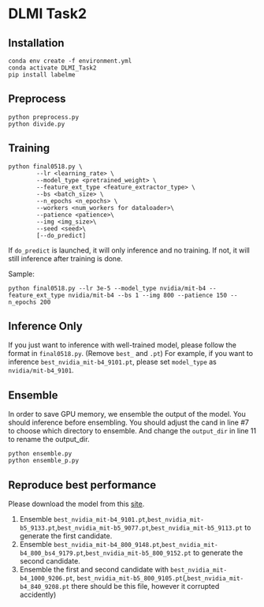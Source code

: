<!-- sudo apt-get update
sudo apt-get install ffmpeg libsm6 libxext6  -y -->

# DLMI Task2
## Installation
<!-- pip install opencv-python
pip install albumentations
pip install datasets
pip install transformers
pip install wandb -->
```
conda env create -f environment.yml
conda activate DLMI_Task2
pip install labelme
```

## Preprocess
```
python preprocess.py
python divide.py
```

## Training
```
python final0518.py \
        --lr <learning_rate> \
        --model_type <pretrained_weight> \
        --feature_ext_type <feature_extractor_type> \
        --bs <batch_size> \
        --n_epochs <n_epochs> \
        --workers <num_workers for dataloader>\
        --patience <patience>\
        --img <img_size>\
        --seed <seed>\
        [--do_predict]
```

If `do_predict` is launched, it will only inference and no training. If not, it will still inference after training is done.

Sample:
```
python final0518.py --lr 3e-5 --model_type nvidia/mit-b4 --feature_ext_type nvidia/mit-b4 --bs 1 --img 800 --patience 150 --n_epochs 200
```
## Inference Only
If you just want to inference with well-trained model, please follow the format in `final0518.py`. (Remove `best_` and `.pt`)
For example, if you want to inference `best_nvidia_mit-b4_9101.pt`, please set `model_type` as `nvidia/mit-b4_9101`.

## Ensemble
In order to save GPU memory, we ensemble the output of the model.
You should inference before ensembling.
You should adjust the cand in line #7 to choose which directory to ensemble. And change the `output_dir` in line 11 to rename the output_dir.
```
python ensemble.py
python ensemble_p.py
```

## Reproduce best performance
Please download the model from this [site](https://drive.google.com/drive/folders/1Z7o0ZELb4bnwSKctMTNf7j9mUxZSHDZ7?usp=sharing).
1. Ensemble `best_nvidia_mit-b4_9101.pt`,`best_nvidia_mit-b5_9133.pt`,`best_nvidia_mit-b5_9077.pt`,`best_nvidia_mit-b5_9113.pt` to generate the first candidate.
2. Ensemble `best_nvidia_mit-b4_800_9148.pt`,`best_nvidia_mit-b4_800_bs4_9179.pt`,`best_nvidia_mit-b5_800_9152.pt` to generate the second candidate.
3. Ensemble the first and second candidate with `best_nvidia_mit-b4_1000_9206.pt`, `best_nvidia_mit-b5_800_9105.pt`(,`best_nvidia_mit-b4_840_9208.pt` there should be this file, however it corrupted accidently)



